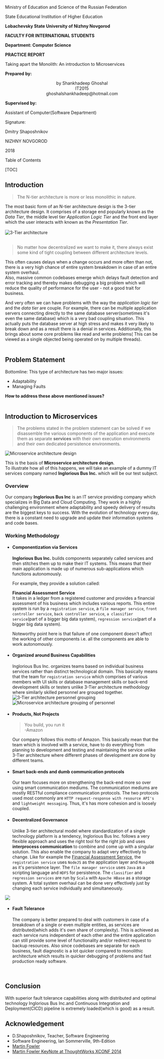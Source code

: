 Ministry of Education and Science of the Russian Federation  

State Educational Institution of Higher Education 

**Lobachevsky State University of Nizhny Novgorod**

 

**FACULTY FOR INTERNATIONAL STUDENTS** 

 

**Department: Computer Science** 

 

**PRACTICE REPORT** 

Taking apart the Monolith: An introduction to Microservices



 **Prepared by:** 

  <Center>by Shankhadeep Ghoshal <br> IT2015<br>ghoshalshankhadeep@hotmail.com</Center>

 

**Supervised by:**

Assistant of Computer(Software Department)

Signature: 

Dmitry Shaposhnikov

NIZHNY NOVGOROD 

2018































Table of Contents

[TOC]













































 





## Introduction


>The N-tier architecture is more or less monolithic in nature.  

The most basic form of an N-tier architecture design is the 3-tier architecture design. It comprises of a storage end popularly known as the _Data Tier_, the middle level tier _Application Logic Tier_ and the front end layer which the user interacts with known as the _Presentation Tier_.  
<br>
![](http://tutorials.jenkov.com/images/software-architecture/n-tier-architecture-1.png "3-Tier architecture")  <br><br>

>No matter how decentralized we want to make it, there always exist some kind of tight coupling between different architecture levels.  

This often causes delays when a change occurs and more often than not, there is a very high chance of entire system breakdown in case of an entire system overhaul.  
Also, massive common codebases emerge which delays fault detection and error tracking and thereby makes debugging a big problem which will reduce the quality of performance for the user - not a good trait for business.  

And very often we can have problems with the way the _application logic tier_ and the _data tier_ are couple. For example, there can be multiple application servers connecting directly to the same database server(sometimes it's even the same database) which is a very bad coupling situation. This actually puts the database server at high stress and makes it very likely to break down and as a result there is a denial in services. Additionally, this brings about some core problems like read and write problems( This can be viewed as a single objected being operated on by multiple threads).
<br><br>


## Problem Statement 

Bottomline: This type of architecture has two major issues:
 - Adaptability 
 - Managing Faults 

**How to address these above mentioned issues?**  
<br>


## Introduction to Microservices

>The problems stated in the problem statement can be solved if we disassemble the various components of the application and execute them as separate **services** with their own execution environments and their own dedicated persistence environments.    

![](https://res.infoq.com/articles/Microservices-Architectural-Fitness/en/resources/Picture13.png "Microservice architecture design")

This is the basis of **Microservice architecture design**.   
To illustrate how all of this happens, we will take an example of a dummy IT services company named **Inglorious Bus Inc.** which will be our test subject.

###  Overview   
Our company **Inglorious Bus Inc** is an IT service providing company which specializes in Big Data and Cloud Computing. They work in a highly challenging environment where adaptability and speedy delivery of results are the biggest keys to success. With the evolution of technology every day, there is a constant need to upgrade and update their information systems and code bases.  

### Working Methodology  
- #### Componentization via Services     
    **Inglorious Bus Inc.** builds components separately called services and then stitches them up to make their IT systems. This means that their main application is made up of numerous sub-applications which functions autonomously.

    For example, they provide a solution called: <div id="Financial_ass">**Financial Assessment Service** </div> 
    It takes in a ledger from a registered customer and provides a financial assessment of his business which includes various reports. This entire system is run by a `registration service`, a `file manager service`, `front controller service`, `back controller service`, `a classifier service`(part of a bigger big data system), `regression service`(part of a bigger big data system). 

    Noteworthy point here is that failure of one component doesn't affect the working of other components i.e. all the components are able to work autonomously.  


 - #### Organized around Business Capabilities 

    Inglorious Bus Inc. organizes teams based on individual business services rather than distinct technological domain. This basically means that the team for `registration service` which comprises of various members with UI skills or database management skills or back-end development skills or testers unlike 3-Tier architecture methodology where similarly skilled personnel are grouped together.
    ![3-Tier architecture personnel grouping](https://martinfowler.com/articles/microservices/images/conways-law.png "3-Tier architecture personnel grouping")
    ![Microservice architecture grouping of personnel](https://martinfowler.com/articles/microservices/images/PreferFunctionalStaffOrganization.png "Microservice architecture grouping of personnel")

- #### Products, Not Projects 
   >You build, you run it  
   >-Amazon

   Our company follows this motto of Amazon. This basically mean that the team which is involved with a service, have to do everything from planning to development and testing and maintaining the service unlike 3-Tier architecture where different phases of development are done by different teams.


- #### Smart back-ends and dumb communication protocols
   Our team focuses more on strengthening the back-end more so over using smart communication mediums. The communication mediums are mostly RESTful compliance communication protocols. The two protocols used most commonly are `HTTP request-response with resource API's` and `lightweight messaging`. Thus, it's has more cohesion and is loosely coupled.


- #### Decentralized Governance
   Unlike 3-tier architectural model where standardization of a single technology platform is a tendency, Inglorious Bus Inc. follows a very flexible approach and uses the right tool for the right job and uses **interprocess communication** to combine and come up with a singular solution. This also enable the company to adapt very effectively to change. Like for example the [Financial Assessment Service](#Financial_ass), the `registration service` uses `NodeJS` as the application layer and `MongoDB` as it's persistence layer. The `file manager service` uses `Java` as a scripting language and `HDFS` for persistence. The `classifier` and `regression services` are run by `Scala` with `Apache HBase` as a storage system. A total system overhaul can be done very effectively just by changing each service individually and simultaneously.

![](https://martinfowler.com/articles/microservices/images/decentralised-data.png)


- #### Fault Tolerance 
   The company is better prepared to deal with customers in case of a breakdown of a single or even multiple entities, as services are distributed(which adds it's own share of complexity). This is achieved as each service runs independent of each other and the entire application can still provide some level of functionality and/or redirect request to backup resources. Also since codebases are separate for each business, fault diagnostic is a lot quicker compared to monolithic architecture which results in quicker debugging of problems and fast production ready software.

<br>

##  Conclusion

With superior fault tolerance capabilities along with distributed and optimal technology Inglorious Bus Inc.and Continuous Integration and Deployment(CICD) pipeline is extremely loaded(which is good) as a result.


## Acknowledgement

- D.Shaposhnikov, Teacher, Software Engineering 
- Software Engineering, Ian Sommerville, 9th-Edition 
- [Martin Fowler](https://martinfowler.com/articles/microservices.html)
- [Martin Fowler KeyNote at ThoughtWorks XCONF 2014](https://www.youtube.com/watch?v=2yko4TbC8cI)







   